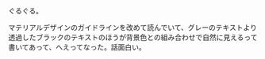 ぐるぐる。

マテリアルデザインのガイドラインを改めて読んでいて、グレーのテキストより透過したブラックのテキストのほうが背景色との組み合わせで自然に見えるって書いてあって、へえってなった。話面白い。
